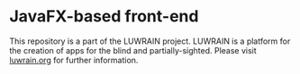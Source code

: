 
# JavaFX-based front-end

This repository is a part of the LUWRAIN project.
LUWRAIN is a platform for the creation of apps for the blind and partially-sighted.
Please visit [luwrain.org](http://luwrain.org/?lang=en) for further information.
